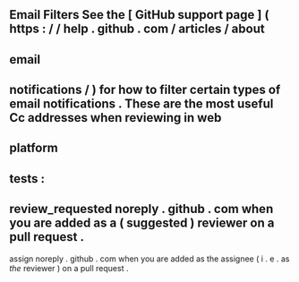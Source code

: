 #
Email
Filters
See
the
[
GitHub
support
page
]
(
https
:
/
/
help
.
github
.
com
/
articles
/
about
-
email
-
notifications
/
)
for
how
to
filter
certain
types
of
email
notifications
.
These
are
the
most
useful
Cc
addresses
when
reviewing
in
web
-
platform
-
tests
:
-
review_requested
noreply
.
github
.
com
when
you
are
added
as
a
(
suggested
)
reviewer
on
a
pull
request
.
-
assign
noreply
.
github
.
com
when
you
are
added
as
the
assignee
(
i
.
e
.
as
_the_
reviewer
)
on
a
pull
request
.
